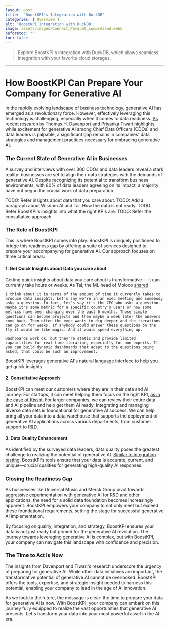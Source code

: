 ```yaml
---
layout: post
title:  "BoostKPI's Integration with DuckDB"
categories: [ Overview ]
alt: 'BoostKPI Integration with DuckDB'
image: assets/images/Connect_Parquet_compressed.webm
beforetoc: ""
toc: false
---
```

>Explore BoostKPI's integration with DuckDB, which allows seamless integration with your favorite cloud storages.

---

# How BoostKPI Can Prepare Your Company for Generative AI

In the rapidly evolving landscape of business technology, generative AI has emerged as a revolutionary force. However, effectively leveraging this technology is challenging, especially when it comes to data readiness. [As recent research by Thomas H. Davenport and Priyanka Tiwari highlights](https://hbr.org/2024/03/is-your-companys-data-ready-for-generative-ai), while excitement for generative AI among Chief Data Officers (CDOs) and data leaders is palpable, a significant gap remains in companies' data strategies and management practices necessary for embracing generative AI.

### The Current State of Generative AI in Businesses

A survey and interviews with over 300 CDOs and data leaders reveal a stark reality: businesses are yet to align their data strategies with the demands of generative AI. Despite recognizing its potential to transform business environments, with 80% of data leaders agreeing on its impact, a majority have not begun the crucial work of data preparation.

TODO: Refer insights about data that you care about.
TODO: Add a paragraph about Wisdom.AI and Tal. How the data is not ready.
TODO: Refer BoostKPI's insights into what the right KPIs are.
TODO: Refer the consultative approach.



### The Role of BoostKPI

This is where BoostKPI comes into play. BoostKPI is uniquely positioned to bridge this readiness gap by offering a suite of services designed to prepare your accompanying for generative AI. Our approach focuses on three critical areas:

#### 1. **Get Quick Insights about Data you care about**
Getting quick insights about data you care about is transformative -- it can currently take hours or weeks. As Tal, the ML head of Moloco [shared](https://www.askwisdom.ai/blog/data-innovators-tal-shaked)
```
I think about it in terms of the amount of time it currently takes to produce data insights. Let's say we're in an exec meeting and somebody asks a question. In fact, let's say it's the CEO who asks a question. Maybe it's some metric for a specific country's users or how some metrics have been changing over the past 6 months. Those simple questions can become projects and then maybe a week later the answers come back. Then often the exec wants to dig deeper and the iterations can go on for weeks. If anybody could answer these questions on the fly it would be like magic. And it would speed everything up.

Dashboards work ok, but they're static and provide limited capabilities for real-time iteration, especially for non-experts. If you can build dynamic dashboards that adapt to the questions being asked, that could be such an improvement.
```

BoostKPI leverages generative AI's natural language interface to help you get quick insights.

#### 2. **Consultative Approach**
BoostKPI can meet our customers where they are in their data and AI journey. For startups, it can meet helping them focus on the right KPI, [as in the case of Kissht](https://boostkpi.com/case-studies/Kissht). For larger companies, we can review their entire data and AI pipeline and help get them AI ready. Integrating and managing diverse data sets is foundational for generative AI success. We can help bring all your data into a data warehouse that supports the deployment of generative AI applications across various departments, from customer support to R&D.

#### 3. **Data Quality Enhancement**
As identified by the surveyed data leaders, data quality poses the greatest challenge to realizing the potential of generative AI. [Similar to integration testing](https://blog.boostkpi.com/integration-testing/), BoostKPI's tools ensure that your data is accurate, current, and unique—crucial qualities for generating high-quality AI responses.


### Closing the Readiness Gap

As businesses like Universal Music and Merck Group pivot towards aggressive experimentation with generative AI for R&D and other applications, the need for a solid data foundation becomes increasingly apparent. BoostKPI empowers your company to not only meet but exceed these foundational requirements, setting the stage for successful generative AI implementation.

By focusing on quality, integration, and strategy, BoostKPI ensures your data is not just ready but primed for the generative AI revolution. The journey towards leveraging generative AI is complex, but with BoostKPI, your company can navigate this landscape with confidence and precision.

### The Time to Act Is Now

The insights from Davenport and Tiwari's research underscore the urgency of preparing for generative AI. While other data initiatives are important, the transformative potential of generative AI cannot be overlooked. BoostKPI offers the tools, expertise, and strategic insight needed to harness this potential, enabling your company to lead in the age of AI innovation.

As we look to the future, the message is clear: the time to prepare your data for generative AI is now. With BoostKPI, your company can embark on this journey fully equipped to realize the vast opportunities that generative AI presents. Let's transform your data into your most powerful asset in the AI era.
